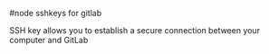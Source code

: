 #node sshkeys for gitlab

SSH key allows you to establish a secure connection between your computer and GitLab
